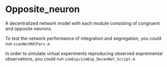 # Opposite_neuron
A decentralized network model with each module consisting of congruent and opposite neurons. 

To test the network performance of integration and segregation, you could run 
`scanNetMdlPars.m`

In order to simulate virtual experiments reproducing observed expreimental observations, you could run
`simExp/simExp_DecenNet_Script.m`
